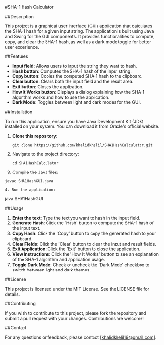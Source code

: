 #SHA-1 Hash Calculator

##Description

This project is a graphical user interface (GUI) application that calculates the SHA-1 hash for a given input string. The application is built using Java and Swing for the GUI components. It provides functionalities to compute, copy, and clear the SHA-1 hash, as well as a dark mode toggle for better user experience.

##Features

- **Input field**: Allows users to input the string they want to hash.
- **Hash button**: Computes the SHA-1 hash of the input string.
- **Copy button**: Copies the computed SHA-1 hash to the clipboard.
- **Clear button**: Clears both the input field and the result area.
- **Exit button**: Closes the application.
- **How It Works button**: Displays a dialog explaining how the SHA-1 algorithm works and how to use the application.
- **Dark Mode**: Toggles between light and dark modes for the GUI.

##Installation

To run this application, ensure you have Java Development Kit (JDK) installed on your system. You can download it from Oracle's official website.

1. **Clone this repository**:
   ```
   git clone https://github.com/khalidkhelil/SHA1HashCalculator.git

2. Navigate to the project directory:
   ```
   cd SHA1HashCalculator

3. Compile the Java files:
  ```
javac SHA1HashGUI.java

4. Run the application:
   ```
  java SHA1HashGUI


##Usage

1. **Enter the text**: Type the text you want to hash in the input field.
2. **Generate Hash**: Click the 'Hash' button to compute the SHA-1 hash of the input text.
3. **Copy Hash**: Click the 'Copy' button to copy the generated hash to your clipboard.
4. **Clear Fields**: Click the 'Clear' button to clear the input and result fields.
5. **Exit Application**: Click the 'Exit' button to close the application.
6. **View Instructions**: Click the 'How It Works' button to see an explanation of the SHA-1 algorithm and application usage.
7. **Toggle Dark Mode**: Check or uncheck the 'Dark Mode' checkbox to switch between light and dark themes.

##License

This project is licensed under the MIT License. See the LICENSE file for details.

##Contributing

If you wish to contribute to this project, please fork the repository and submit a pull request with your changes. Contributions are welcome!

##Contact

For any questions or feedback, please contact [khalidkhelil19@gmail.com].
